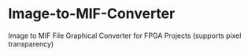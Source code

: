 # Image-to-MIF-Converter
Image to MIF File Graphical Converter for FPGA Projects (supports pixel transparency)
